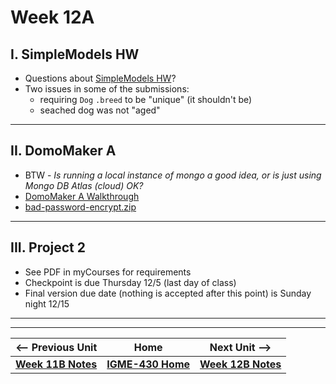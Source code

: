 # Week 12A

## I. SimpleModels HW

- Questions about [SimpleModels HW](11A.md#iii-simplemodels-hw)?
- Two issues in some of the submissions:
  - requiring `Dog` `.breed` to be "unique" (it shouldn't be)
  - seached dog was not "aged"

---

## II. DomoMaker A
- BTW - *Is running a local instance of mongo a good idea, or is just using Mongo DB Atlas (cloud) OK?*
- [DomoMaker A Walkthrough](../concepts/domomaker-walkthrough.md#A)
- [bad-password-encrypt.zip](../concepts/_files/bad-password-encrypt.zip)


---

## III. Project 2
- See PDF in myCourses for requirements
- Checkpoint is due Thursday 12/5 (last day of class)
- Final version due date (nothing is accepted after this point) is Sunday night 12/15

---
---

| <-- Previous Unit | Home | Next Unit -->
| --- | --- | --- 
|   [**Week 11B Notes**](11B.md)  |  [**IGME-430 Home**](../) | [**Week 12B Notes**](12B.md)
